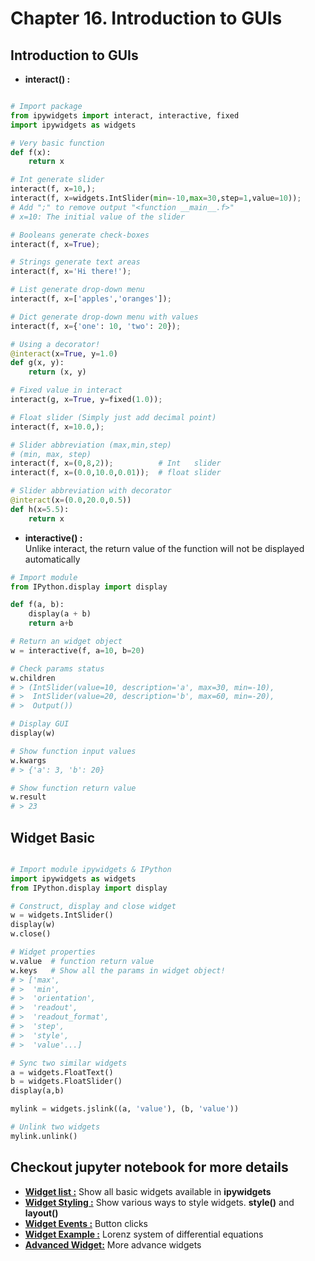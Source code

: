 # Chapter **16.**  Introduction to GUIs

## Introduction to GUIs
* __interact() :__

```python

# Import package
from ipywidgets import interact, interactive, fixed
import ipywidgets as widgets

# Very basic function
def f(x):
    return x

# Int generate slider
interact(f, x=10,);
interact(f, x=widgets.IntSlider(min=-10,max=30,step=1,value=10));
# Add ";" to remove output "<function __main__.f>"
# x=10: The initial value of the slider

# Booleans generate check-boxes
interact(f, x=True);

# Strings generate text areas
interact(f, x='Hi there!');

# List generate drop-down menu
interact(f, x=['apples','oranges']);

# Dict generate drop-down menu with values
interact(f, x={'one': 10, 'two': 20});

# Using a decorator!
@interact(x=True, y=1.0)
def g(x, y):
    return (x, y)

# Fixed value in interact
interact(g, x=True, y=fixed(1.0));

# Float slider (Simply just add decimal point)
interact(f, x=10.0,);

# Slider abbreviation (max,min,step)
# (min, max, step)
interact(f, x=(0,8,2));          # Int   slider
interact(f, x=(0.0,10.0,0.01));  # float slider

# Slider abbreviation with decorator
@interact(x=(0.0,20.0,0.5))
def h(x=5.5):
    return x
```

* __interactive() :__  
Unlike interact, the return value of the function will not be displayed automatically
```python
# Import module
from IPython.display import display

def f(a, b):
    display(a + b)
    return a+b

# Return an widget object 
w = interactive(f, a=10, b=20)

# Check params status
w.children
# > (IntSlider(value=10, description='a', max=30, min=-10),
# >  IntSlider(value=20, description='b', max=60, min=-20),
# >  Output())

# Display GUI
display(w)

# Show function input values
w.kwargs
# > {'a': 3, 'b': 20}

# Show function return value 
w.result
# > 23
```

## Widget Basic
```python

# Import module ipywidgets & IPython
import ipywidgets as widgets
from IPython.display import display

# Construct, display and close widget
w = widgets.IntSlider()
display(w)
w.close()

# Widget properties
w.value  # function return value
w.keys   # Show all the params in widget object!
# > ['max',
# >  'min',
# >  'orientation',
# >  'readout',
# >  'readout_format',
# >  'step',
# >  'style',
# >  'value'...]

# Sync two similar widgets
a = widgets.FloatText()
b = widgets.FloatSlider()
display(a,b)

mylink = widgets.jslink((a, 'value'), (b, 'value'))

# Unlink two widgets
mylink.unlink()
```

## Checkout jupyter notebook for more details
* [__Widget list    :__][0] Show all basic widgets available in __ipywidgets__
* [__Widget Styling :__][1] Show various ways to style widgets. __style()__ and __layout()__
* [__Widget Events  :__][2] Button clicks
* [__Widget Example :__][3] Lorenz system of differential equations
* [__Advanced Widget:__][4] More advance widgets

[0]: https://github.com/alonzo3569/python/blob/master/16-Bonus%20Material%20-%20Introduction%20to%20GUIs/03-Widget%20List.ipynb
[1]: https://github.com/alonzo3569/python/blob/master/16-Bonus%20Material%20-%20Introduction%20to%20GUIs/05-Widget%20Styling.ipynb
[2]: https://github.com/alonzo3569/python/blob/master/16-Bonus%20Material%20-%20Introduction%20to%20GUIs/04-Widget%20Events.ipynb
[3]: https://github.com/alonzo3569/python/blob/master/16-Bonus%20Material%20-%20Introduction%20to%20GUIs/06-Custom%20Widget.ipynb
[4]: https://github.com/alonzo3569/python/blob/master/16-Bonus%20Material%20-%20Introduction%20to%20GUIs/07-Advanced%20Widget%20List.ipynb
